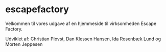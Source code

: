 # escapefactory

Velkommen til vores udgave af en hjemmeside til virksomheden Escape Factory.

Udviklet af:
Christian Plovst,
Dan Klessen Hansen,
Ida Rosenbæk Lund og
Morten Jeppesen
